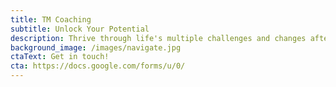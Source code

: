 ```yaml
---
title: TM Coaching
subtitle: Unlock Your Potential
description: Thrive through life's multiple challenges and changes after 40
background_image: /images/navigate.jpg
ctaText: Get in touch!
cta: https://docs.google.com/forms/u/0/
---
```

